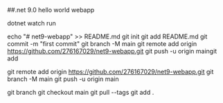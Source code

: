 ##.net 9.0 hello world webapp

dotnet watch run

echo "# net9-webapp" >> README.md
git init
git add README.md
git commit -m "first commit"
git branch -M main
git remote add origin https://github.com/276167029/net9-webapp.git
git push -u origin maingit add

git remote add origin https://github.com/276167029/net9-webapp.git
git branch -M main
git push -u origin main

git branch
git checkout main
git pull --tags
git add .